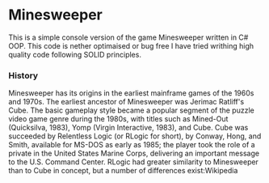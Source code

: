 # Minesweeper
This is a simple console version of the game Minesweeper written in C# OOP. This code is nether optimaised or bug free I have tried writhing high quality code following SOLID principles.

### History

Minesweeper has its origins in the earliest mainframe games of the 1960s and 1970s. The earliest ancestor of Minesweeper was Jerimac Ratliff's Cube. The basic gameplay style became a popular segment of the puzzle video game genre during the 1980s, with titles such as Mined-Out (Quicksilva, 1983), Yomp (Virgin Interactive, 1983), and Cube. Cube was succeeded by Relentless Logic (or RLogic for short), by Conway, Hong, and Smith, available for MS-DOS as early as 1985; the player took the role of a private in the United States Marine Corps, delivering an important message to the U.S. Command Center. RLogic had greater similarity to Minesweeper than to Cube in concept, but a number of differences exist:Wikipedia
